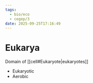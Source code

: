 ```yaml
---
tags:
  - bio/eco
  - cegep/3
date: 2025-09-25T17:16:49
---
```


# Eukarya

Domain of [[cell#Eukaryote|eukaryotes]]

- Eukaryotic
- Aerobic
